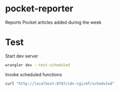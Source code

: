 # pocket-reporter

Reports Pocket articles added during the week

# Test
Start dev server
```bash
wrangler dev --test-scheduled
```

Invoke scheduled functions
```bash
curl "http://localhost:8787/cdn-cgi/mf/scheduled"
```